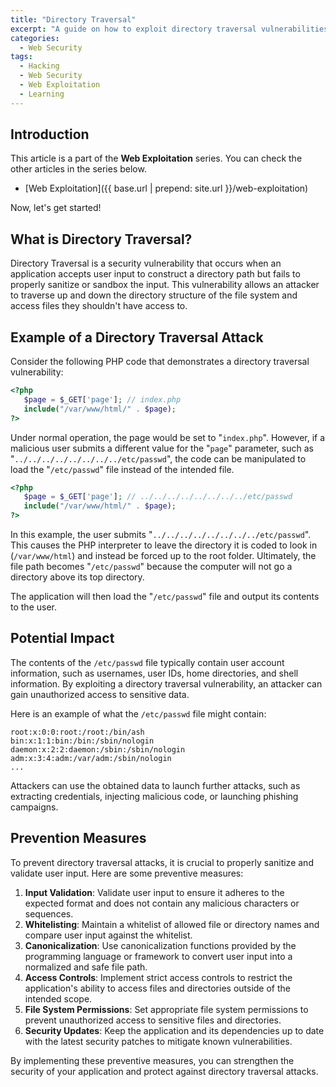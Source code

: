 ```yaml
---
title: "Directory Traversal"
excerpt: "A guide on how to exploit directory traversal vulnerabilities."
categories:
  - Web Security
tags:
  - Hacking
  - Web Security
  - Web Exploitation
  - Learning
---
```


## Introduction

This article is a part of the **Web Exploitation** series. You can check the other
articles in the series below.

- [Web Exploitation]({{ base.url | prepend: site.url }}/web-exploitation)

Now, let's get started!

## What is Directory Traversal?

Directory Traversal is a security vulnerability that occurs when an application accepts user input to construct a directory path but fails to properly sanitize or sandbox the input. This vulnerability allows an attacker to traverse up and down the directory structure of the file system and access files they shouldn't have access to.

## Example of a Directory Traversal Attack

Consider the following PHP code that demonstrates a directory traversal vulnerability:

```php
<?php
   $page = $_GET['page']; // index.php
   include("/var/www/html/" . $page);
?>
```

Under normal operation, the page would be set to "`index.php`". However, if a malicious user submits a different value for the "`page`" parameter, such as "`../../../../../../../../etc/passwd`", the code can be manipulated to load the "`/etc/passwd`" file instead of the intended file.

```php
<?php
   $page = $_GET['page']; // ../../../../../../../../etc/passwd
   include("/var/www/html/" . $page);
?>
```

In this example, the user submits "`../../../../../../../../etc/passwd`". This causes the PHP interpreter to leave the directory it is coded to look in (`/var/www/html`) and instead be forced up to the root folder. Ultimately, the file path becomes "`/etc/passwd`" because the computer will not go a directory above its top directory.

The application will then load the "`/etc/passwd`" file and output its contents to the user.

## Potential Impact

The contents of the `/etc/passwd` file typically contain user account information, such as usernames, user IDs, home directories, and shell information. By exploiting a directory traversal vulnerability, an attacker can gain unauthorized access to sensitive data.

Here is an example of what the `/etc/passwd` file might contain:

```
root:x:0:0:root:/root:/bin/ash
bin:x:1:1:bin:/bin:/sbin/nologin
daemon:x:2:2:daemon:/sbin:/sbin/nologin
adm:x:3:4:adm:/var/adm:/sbin/nologin
...
```

Attackers can use the obtained data to launch further attacks, such as extracting credentials, injecting malicious code, or launching phishing campaigns.

## Prevention Measures

To prevent directory traversal attacks, it is crucial to properly sanitize and validate user input. Here are some preventive measures:

1. **Input Validation**: Validate user input to ensure it adheres to the expected format and does not contain any malicious characters or sequences.
2. **Whitelisting**: Maintain a whitelist of allowed file or directory names and compare user input against the whitelist.
3. **Canonicalization**: Use canonicalization functions provided by the programming language or framework to convert user input into a normalized and safe file path.
4. **Access Controls**: Implement strict access controls to restrict the application's ability to access files and directories outside of the intended scope.
5. **File System Permissions**: Set appropriate file system permissions to prevent unauthorized access to sensitive files and directories.
6. **Security Updates**: Keep the application and its dependencies up to date with the latest security patches to mitigate known vulnerabilities.

By implementing these preventive measures, you can strengthen the security of your application and protect against directory traversal attacks.